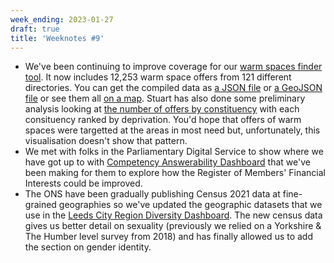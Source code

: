 ```yaml
---
week_ending: 2023-01-27
draft: true
title: 'Weeknotes #9'
---
```


* We've been continuing to improve coverage for our [warm spaces finder tool](https://open-innovations.github.io/warm-spaces/find). It now includes 12,253 warm space offers from 121 different directories. You can get the compiled data as [a JSON file](https://open-innovations.github.io/warm-spaces/data/places.json) or [a GeoJSON file](https://open-innovations.github.io/warm-spaces/data/places.geojson) or see them all [on a map](https://mapper.odileeds.org/?5/54.95239/-3.20801/datamill-0902a2be-f58e-429c-a6aa-6f196ccc45fd). Stuart has also done some preliminary analysis looking at [the number of offers by constituency](https://raw.githubusercontent.com/open-innovations/warm-spaces/main/data/imd.svg) with each consituency ranked by deprivation. You'd hope that offers of warm spaces were targetted at the areas in most need but, unfortunately, this visualisation doesn't show that pattern.
* We met with folks in the Parliamentary Digital Service to show where we have got up to with [Competency Answerability Dashboard](https://open-innovations.github.io/register-of-members-interests-proto/) that we've been making for them to explore how the Register of Members' Financial Interests could be improved.
* The ONS have been gradually publishing Census 2021 data at fine-grained geographies so we've updated the geographic datasets that we use in the [Leeds City Region Diversity Dashboard](https://open-innovations.github.io/diversity-data/leeds-city-region/?area=E08000035). The new census data gives us better detail on sexuality (previously we relied on a Yorkshire & The Humber level survey from 2018) and has finally allowed us to add the section on gender identity.
